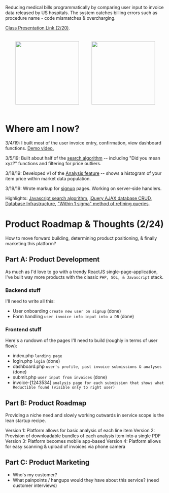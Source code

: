 Reducing medical bills programmatically by comparing user input to invoice data released by US hospitals. The system catches billing errors such as procedure name - code mismatches & overcharging.

<a href="https://docs.google.com/presentation/d/1x0Bmk2k9GaQcDBAFeGLsh9ttovyHbH5W0aW-5Ok-aAk/edit?usp=sharing">Class Presentation Link (2/20)</a>.

<div style="display: flex; justify-content: center;">
<img style="padding: 20px;" src="https://i.imgur.com/RqI9Ynq.png" width="200">
<img style="padding: 20px;" src="https://i.imgur.com/ORZweWM.png" width="200">
</div>

# Where am I now?
3/4/19: I built most of the user invoice entry, confirmation, view dashboard functions. <a target="" href="https://www.icloud.com/photos/#0EaFMbppcrPDugoevnTRp43Zw">Demo video.</a>

3/5/19: Built about half of the <a href='https://github.com/juliankanaan/reductible/tree/master/frontend/js/searchAlgorithm'>search algorithm</a> -- including "Did you mean xyz?" functions and filtering for price outliers.

3/18/19: Developed v1 of the <a href='https://github.com/juliankanaan/reductible/tree/master/frontend/js/analysisPresentation'>Analysis feature</a> -- shows a histogram of your item price within market data population.

3/19/19: Wrote markup for <a href='https://github.com/juliankanaan/reductible/tree/master/frontend/views/signup.php'>signup</a> pages. Working on server-side handlers.

Highlights: <a href="https://github.com/juliankanaan/reductible/tree/master/frontend/js/searchAlgorithm">Javascript search algorithm</a>, <a href='https://github.com/juliankanaan/reductible/blob/master/frontend/js/scripts.js'>jQuery AJAX database CRUD</a>, <a href='https://github.com/juliankanaan/reductible/blob/master/backend/README.md'>Database Infrastructure</a>, <a href='https://github.com/juliankanaan/reductible/tree/master/frontend/js/analysisPresentation#getting-clean-data'>"Within 1 sigma" method of refining queries</a>.

# Product Roadmap & Thoughts (2/24)
How to move forward building, determining product positioning, & finally marketing this platform?

## Part A: Product Development
As much as I'd love to go with a trendy ReactJS single-page-application, I've built way more products with the classic `PHP, SQL, & Javascript` stack.

### Backend stuff
I'll need to write all this:
+ User onboarding `create new user on signup` (done)
+ Form handling `user invoice info input into a DB` (done)

### Frontend stuff
Here's a rundown of the pages I'll need to build (roughly in terms of user flow):
+ index.php `landing page`
+ login.php `login` (done)
+ dashboard.php `user's profile, past invoice submissions & analyses` (done)
+ submit.php `user input from invoices` (done)
+ invoice-[1243534] `analysis page for each submission that shows what Reductible found (visible only to right user)`

## Part B: Product Roadmap
Providing a niche need and slowly working outwards in service scope is the lean startup recipe.

Version 1: Platform allows for basic analysis of each line item
Version 2: Provision of downloadable bundles of each analysis item into a single PDF
Version 3: Platform becomes mobile app-based
Version 4: Platform allows for easy scanning & upload of invoices via phone camera

## Part C: Product Marketing

+ Who's my customer?
+ What painpoints / hangups would they have about this service? (need customer interviews)
